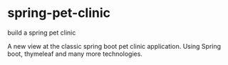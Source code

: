 # spring-pet-clinic
build a spring pet clinic 

A new view at the classic spring boot pet clinic application. Using Spring boot, thymeleaf and many more technologies.
